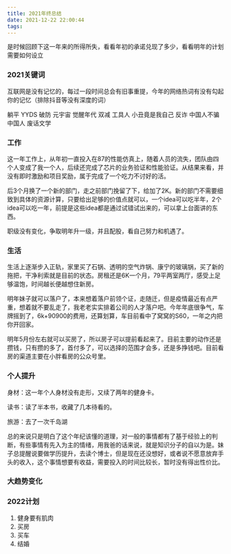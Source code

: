 ```yaml
---
title: 2021年终总结
date: 2021-12-22 22:00:44
tags:
---
```


是时候回顾下这一年来的所得所失，看看年初的承诺兑现了多少，看看明年的计划需要如何设立

### 2021关键词

互联网是没有记忆的，每过一段时间总会有旧事重提，今年的网络热词有没有勾起你的记忆（排除抖音等没有深度的词）

躺平 YYDS 破防 元宇宙 觉醒年代 双减 工具人 小丑竟是我自己 反诈 中国人不骗中国人 废话文学

### 工作

这一年工作上，从年初一直投入在87的性能仿真上，随着人员的流失，团队由四个人变成了我一个人，后续还完成了芯片的业务验证和性能验证。从结果来看，并没有即时激励和项目奖励，属于完成了一个吃力不讨好的活。

后3个月换了一个新的部门，走之前部门挽留了下，给加了2K。新的部门不需要细致到具体的资源计算，只要给出足够的价值点就可以，一个idea可以吃半年，2个idea可以吃一年，前提是这些idea都是通过试错试出来的，可以拿上台面讲的东西。

职级没有变化，争取明年升一级，并且配股，看自己努力和机遇了。

### 生活

生活上逐渐步入正轨，家里买了石锅、透明的空气炸锅、康宁的玻璃锅，买了新的拖把，干净利索就是目前的状态。房租还是6K一个月，79平两室两厅，感受上足够温饱，时间越长便越想住新房。

明年妹子就可以落户了，本来想着落户前领个证，走随迁，但是疫情最近有点严重，想着就不要乱走了，我老老实实排着公司的人才落户吧。今年年底很争气，车牌摇到了，6k+90900的费用，还算划算，车目前看中了窝窝的S60，一年之内把你开回家。

明年5月份左右就可以买房了，所以房子可以提前看起来了。目前主要的动作还是攒钱，只有攒的多了，首付多了，可以选择的范围才会多，还是多挣钱吧。目前看房的渠道主要在小胖看房的公众号里。

### 个人提升

身材：这一年个人身材没有走形，又续了两年的健身卡。
    
读书：读了半本书，收藏了几本待看的。
    
旅游：去了一次千岛湖

总的来说只是明白了这个年纪该懂的道理，对一般的事情都有了基于经验上的判断，有些事情有先入为主的情绪，用我爸的话来说，就是知识分子的自以为是。妹子总提醒说要做学历提升，去读个博士，但是现在还没想好，或者说不愿意放弃手头的收入，这个事情想要有收益，需要投入的时间比较长，暂时没有得出性价比。


### 大趋势变化


### 2022计划

1. 健身要有肌肉
2. 买房
3. 买车
4. 结婚
